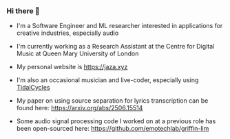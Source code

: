 ### Hi there 👋

- I'm a Software Engineer and ML researcher interested in applications for creative industries, especially audio

- I'm currently working as a Research Assistant at the Centre for Digital Music at Queen Mary University of London

- My personal website is https://jaza.xyz

- I'm also an occasional musician and live-coder, especially using [TidalCycles](https://tidalcycles.org/)

- My paper on using source separation for lyrics transcription can be found here: https://arxiv.org/abs/2506.15514

- Some audio signal processing code I worked on at a previous role has been open-sourced here: https://github.com/emotechlab/griffin-lim
